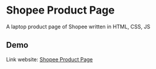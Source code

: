 # Shopee Product Page
A laptop product page of Shopee written in HTML, CSS, JS

## Demo
Link website: [Shopee Product Page](https://shopeeproductpage.netlify.app/)

